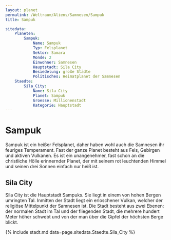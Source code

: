 ```yaml
---
layout: planet
permalink: /Weltraum/Aliens/Samnesen/Sampuk
title: Sampuk

sitedata:
    Planeten:
        Sampuk:
            Name: Sampuk
            Typ: Felsplanet
            Sektor: Samara
            Monde: 2
            Einwohner: Samnesen
            Hauptstadt: Sila City
            Besiedelung: große Städte
            Politisches: Heimatplanet der Samnesen
    Staedte:
        Sila_City:
            Name: Sila City
            Planet: Sampuk
            Groesse: Millionenstadt
            Kategorie: Hauptstadt
---
```


# Sampuk

Sampuk ist ein heißer Felsplanet, daher haben wohl auch die Samnesen ihr feuriges Temperament. Fast der ganze Planet besteht aus Fels, Gebirgen und aktiven Vulkanen. Es ist ein unangenehmer, fast schon an die christliche Hölle erinnernder Planet, der mit seinem rot leuchtenden Himmel und seinen drei Sonnen einfach nur heiß ist.

## Sila City

Sila City ist die Hauptstadt Sampuks. Sie liegt in einem von hohen Bergen umringten Tal. Inmitten der Stadt liegt ein erloschener Vulkan, welcher der religiöse Mittelpunkt der Samnesen ist. Die Stadt besteht aus zwei Ebenen: der normalen Stadt im Tal und der fliegenden Stadt, die mehrere hundert Meter höher schwebt und von der man über die Gipfel der höchsten Berge blickt.

{% include stadt.md data=page.sitedata.Staedte.Sila_City %}
